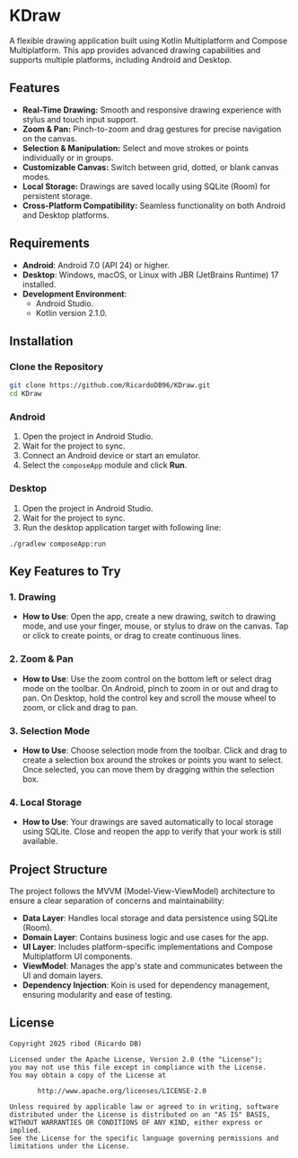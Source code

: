 # KDraw

A flexible drawing application built using Kotlin Multiplatform and Compose Multiplatform. This app provides advanced drawing capabilities and supports multiple platforms, including Android and Desktop.

## Features

- **Real-Time Drawing:** Smooth and responsive drawing experience with stylus and touch input support.
- **Zoom & Pan:** Pinch-to-zoom and drag gestures for precise navigation on the canvas.
- **Selection & Manipulation:** Select and move strokes or points individually or in groups.
- **Customizable Canvas:** Switch between grid, dotted, or blank canvas modes.
- **Local Storage:** Drawings are saved locally using SQLite (Room) for persistent storage.
- **Cross-Platform Compatibility:** Seamless functionality on both Android and Desktop platforms.

## Requirements

- **Android**: Android 7.0 (API 24) or higher.
- **Desktop**: Windows, macOS, or Linux with JBR (JetBrains Runtime) 17 installed.
- **Development Environment**:
  - Android Studio.
  - Kotlin version 2.1.0.

## Installation

### Clone the Repository

```bash
git clone https://github.com/RicardoDB96/KDraw.git
cd KDraw
```

### Android

1. Open the project in Android Studio.
2. Wait for the project to sync.
3. Connect an Android device or start an emulator.
4. Select the `composeApp` module and click **Run**.

### Desktop

1. Open the project in Android Studio.
2. Wait for the project to sync.
3. Run the desktop application target with following line:

```
./gradlew composeApp:run
```

## Key Features to Try

### 1. Drawing

- **How to Use**: Open the app, create a new drawing, switch to drawing mode, and use your finger, mouse, or stylus to draw on the canvas. Tap or click to create points, or drag to create continuous lines.

### 2. Zoom & Pan

- **How to Use**: Use the zoom control on the bottom left or select drag mode on the toolbar. On Android, pinch to zoom in or out and drag to pan. On Desktop, hold the control key and scroll the mouse wheel to zoom, or click and drag to pan.

### 3. Selection Mode

- **How to Use**: Choose selection mode from the toolbar. Click and drag to create a selection box around the strokes or points you want to select. Once selected, you can move them by dragging within the selection box.

### 4. Local Storage

- **How to Use**: Your drawings are saved automatically to local storage using SQLite. Close and reopen the app to verify that your work is still available.

## Project Structure

The project follows the MVVM (Model-View-ViewModel) architecture to ensure a clear separation of concerns and maintainability:

- **Data Layer**: Handles local storage and data persistence using SQLite (Room).
- **Domain Layer**: Contains business logic and use cases for the app.
- **UI Layer**: Includes platform-specific implementations and Compose Multiplatform UI components.
- **ViewModel**: Manages the app's state and communicates between the UI and domain layers.
- **Dependency Injection**: Koin is used for dependency management, ensuring modularity and ease of testing.

## License

```
Copyright 2025 ribod (Ricardo DB)

Licensed under the Apache License, Version 2.0 (the "License");
you may not use this file except in compliance with the License.
You may obtain a copy of the License at

       http://www.apache.org/licenses/LICENSE-2.0

Unless required by applicable law or agreed to in writing, software
distributed under the License is distributed on an "AS IS" BASIS,
WITHOUT WARRANTIES OR CONDITIONS OF ANY KIND, either express or implied.
See the License for the specific language governing permissions and
limitations under the License.
```
